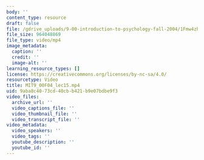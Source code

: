 ```yaml
---
body: ''
content_type: resource
draft: false
file: /gdrive_uploads/9-00-introduction-to-psychology-fall-2004/1Fmw4zhQtnphTC39p_XJqI1teJu9nAFXp/mit9_00f04_lec15.mp4
file_size: 964048869
file_type: video/mp4
image_metadata:
  caption: ''
  credit: ''
  image-alt: ''
learning_resource_types: []
license: https://creativecommons.org/licenses/by-nc-sa/4.0/
resourcetype: Video
title: MIT9_00F04_lec15.mp4
uid: 9aba8c40-73cd-40cb-b421-b9e07bdbe9f3
video_files:
  archive_url: ''
  video_captions_file: ''
  video_thumbnail_file: ''
  video_transcript_file: ''
video_metadata:
  video_speakers: ''
  video_tags: ''
  youtube_description: ''
  youtube_id: ''
---
```

